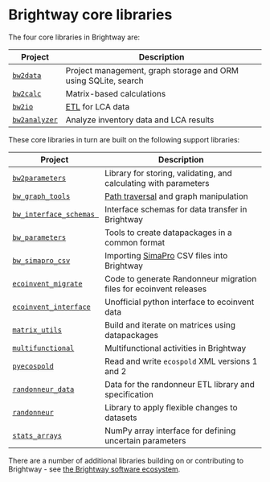 # Brightway core libraries

The four core libraries in Brightway are:

| Project | Description |
| ------- | ----------- |
| [`bw2data`](https://github.com/brightway-lca/brightway2-data) | Project management, graph storage and ORM using SQLite, search |
| [`bw2calc`](https://github.com/brightway-lca/brightway2-calc) | Matrix-based calculations |
| [`bw2io`](https://github.com/brightway-lca/brightway2-io) | [ETL](https://en.wikipedia.org/wiki/Extract,_transform,_load) for LCA data |
| [`bw2analyzer`](https://github.com/brightway-lca/brightway2-analyzer) | Analyze inventory data and LCA results |

These core libraries in turn are built on the following support libraries:

| Project | Description |
| ------- | ----------- |
| [`bw2parameters`](https://github.com/brightway-lca/brightway2-parameters) | Library for storing, validating, and calculating with parameters |
| [`bw_graph_tools`](https://docs.brightway.dev/projects/graphtools/) | [Path traversal](https://en.wikipedia.org/wiki/Graph_traversal) and graph manipulation |
| [`bw_interface_schemas `](https://github.com/brightway-lca/bw_interface_schemas/) | Interface schemas for data transfer in Brightway |
| [`bw_parameters`](https://github.com/brightway-lca/bw_processing) | Tools to create datapackages in a common format  |
| [`bw_simapro_csv`](https://docs.brightway.dev/projects/bw-simapro-csv/) | Importing [SimaPro](http://simapro.com) CSV files into Brightway |
| [`ecoinvent_migrate`](https://github.com/brightway-lca/ecoinvent_migrate) | Code to generate Randonneur migration files for ecoinvent releases |
| [`ecoinvent_interface`](https://github.com/brightway-lca/ecoinvent_interface) | Unofficial python interface to ecoinvent data |
| [`matrix_utils`](https://github.com/brightway-lca/matrix_utils) | Build and iterate on matrices using datapackages |
| [`multifunctional`](https://github.com/brightway-lca/multifunctional) | Multifunctional activities in Brightway  |
| [`pyecospold`](https://github.com/brightway-lca/pyecospold) | Read and write `ecospold` XML versions 1 and 2 |
| [`randonneur_data`](https://github.com/brightway-lca/randonneur_data) | Data for the randonneur ETL library and specification |
| [`randonneur`](https://github.com/brightway-lca/randonneur) | Library to apply flexible changes to datasets |
| [`stats_arrays`](https://github.com/brightway-lca/stats_arrays/) | NumPy array interface for defining uncertain parameters |

There are a number of additional libraries building on or contributing to Brightway - see [the Brightway software ecosystem](https://docs.brightway.dev/en/latest/content/other/framework.html).
